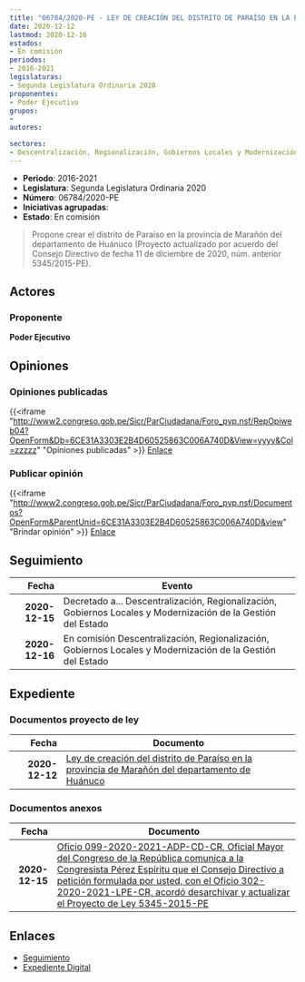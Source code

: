 ```yaml
---
title: "06784/2020-PE - LEY DE CREACIÓN DEL DISTRITO DE PARAÍSO EN LA PROVINCIA DE MARAÑÓN DEL DEPARTAMENTO DE HUÁNUCO"
date: 2020-12-12
lastmod: 2020-12-16
estados:
- En comisión
periodos:
- 2016-2021
legislaturas:
- Segunda Legislatura Ordinaria 2020
proponentes:
- Poder Ejecutivo
grupos:
- 
autores:

sectores:
- Descentralización, Regionalización, Gobiernos Locales y Modernización de la Gestión del Estado
---
```

- **Periodo**: 2016-2021
- **Legislatura**: Segunda Legislatura Ordinaria 2020
- **Número**: 06784/2020-PE
- **Iniciativas agrupadas**: 
- **Estado**: En comisión

> Propone crear el distrito de Paraíso en la provincia de Marañón del departamento de Huánuco (Proyecto actualizado por acuerdo del Consejo Directivo de fecha 11 de diciembre de 2020, núm. anterior 5345/2015-PE).


## Actores

### Proponente

**Poder Ejecutivo**

## Opiniones

### Opiniones publicadas

{{<iframe "http://www2.congreso.gob.pe/Sicr/ParCiudadana/Foro_pvp.nsf/RepOpiweb04?OpenForm&Db=6CE31A3303E2B4D60525863C006A740D&View=yyyy&Col=zzzzz" "Opiniones publicadas" >}}
[Enlace](http://www2.congreso.gob.pe/Sicr/ParCiudadana/Foro_pvp.nsf/RepOpiweb04?OpenForm&Db=6CE31A3303E2B4D60525863C006A740D&View=yyyy&Col=zzzzz)

### Publicar opinión

{{<iframe "http://www2.congreso.gob.pe/Sicr/ParCiudadana/Foro_pvp.nsf/Documentos?OpenForm&ParentUnid=6CE31A3303E2B4D60525863C006A740D&view" "Brindar opinión" >}}
[Enlace](http://www2.congreso.gob.pe/Sicr/ParCiudadana/Foro_pvp.nsf/Documentos?OpenForm&ParentUnid=6CE31A3303E2B4D60525863C006A740D&view)


## Seguimiento

| Fecha | Evento |
|------:|--------|
| **2020-12-15** | Decretado a... Descentralización, Regionalización, Gobiernos Locales y Modernización de la Gestión del Estado |
| **2020-12-16** | En comisión Descentralización, Regionalización, Gobiernos Locales y Modernización de la Gestión del Estado |

## Expediente

### Documentos proyecto de ley

| Fecha | Documento |
|------:|-----------|
| **2020-12-12** | [Ley de creación del distrito de Paraíso en la provincia de Marañón del departamento de Huánuco](https://leyes.congreso.gob.pe/Documentos/2016_2021/Proyectos_de_Ley_y_de_Resoluciones_Legislativas/PL06784-20201212.pdf) |

### Documentos anexos

| Fecha | Documento |
|------:|-----------|
| **2020-12-15** | [Oficio 099-2020-2021-ADP-CD-CR, Oficial Mayor del Congreso de la República comunica a la Congresista Pérez Espíritu que el Consejo Directivo a petición formulada por usted, con el Oficio 302-2020-2021-LPE-CR, acordó desarchivar y actualizar el Proyecto de Ley 5345-2015-PE](http://www.leyes.congreso.gob.pe/Documentos/2016_2021/Oficios/Oficialia_Mayor/OFICIO-099-2020-2021-ADP-CD-CR.pdf) |

## Enlaces

- [Seguimiento](http://www2.congreso.gob.pe/Sicr/TraDocEstProc/CLProLey2016.nsf/f7fff46988ca05b1052578e100829cc7/daf115ff7f3e2df40525863c006df4d2?OpenDocument)
- [Expediente Digital](http://www2.congreso.gob.pe/Sicr/TraDocEstProc/Expvirt_2011.nsf/visbusqptramdoc1621/06784?opendocument)

